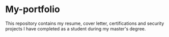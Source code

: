 # My-portfolio
This repository contains my resume, cover letter, certifications and security projects I have completed as a student during my master's degree.
